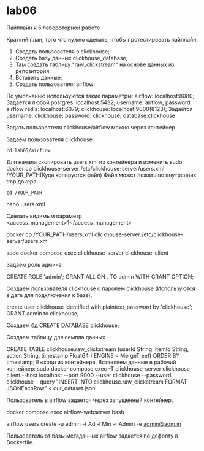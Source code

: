 # lab06
Пайплайн к 5 лабороторной работе


Краткий план, того что нужно сделать, чтобы протестировать пайплайн:
1) Создать пользователя в clickhouse;
2) Создать базу данных clickhouse_database;
3) Там создать таблицу "raw_clickstream" на основе данных из репозитория; 
4) Вставить данные;
5) Создать пользователя airflow;

По умолчанию используются такие параметры:
airflow:    localhost:8080; Задаётся любой
postgres:   localhost:5432; username: airflow; password: airflow
redis:      localhost:6379;
clickhouse: localhost:9000(8123); Задаётся username: clickhouse; password: clickhouse; database:clickhouse

Задать пользователя clickhouse/airflow можно через контейнер

Задаём пользователя clickhouse:

`cd lab05/airflow`

Для начала скопировать users.xml из контейнера и изменить
sudo docker cp clickhouse-server:/etc/clickhouse-server/users.xml /YOUR_PATH(Куда копируется файл)
Файл может лежать во внутренних tmp докера.
```
cd /YOUR_PATH
```
nano users.xml

Сделать видимым параметр <access_management>1</access_management>

docker cp /YOUR_PATH/users.xml clickhouse-server:/etc/clickhouse-server/users.xml

sudo docker compose exec clickhouse-server clickhouse-client

Задаем роль админа:

CREATE ROLE 'admin';
GRANT ALL ON *.* TO admin WITH GRANT OPTION;

Создаем пользователя clickhouse с паролем clickhouse (Используются в даге для подключения к базе).

create user clickhouse identified with plaintext_password by 'clickhouse';
GRANT admin to clickhouse;

Создаем бд
CREATE DATABASE clickhouse;

Создаем таблицу для семпла данных

CREATE TABLE clickhouse.raw_clickstream
(userId String,
 itemId String,
 action String,
 timestamp Float64
)
ENGINE = MergeTree()
ORDER BY timestamp;
Выходи из контейнера.
Вставляем данные в рабочий контейнер:
sudo docker compose exec -T clickhouse-server clickhouse-client --host localhost --port 9000 --user clickhouse --password clickhouse --query "INSERT INTO clickhouse.raw_clickstream FORMAT JSONEachRow" < our_dataset.jsonl

Пользователь в airflow задается через запущенный контейнер.

docker compose exec airflow-webserver bash

airflow users create -u admin -f Ad -l Min -r Admin -e admin@adm.in

Пользователь от базы метаданных airflow задается по дефолту в Dockerfile.
